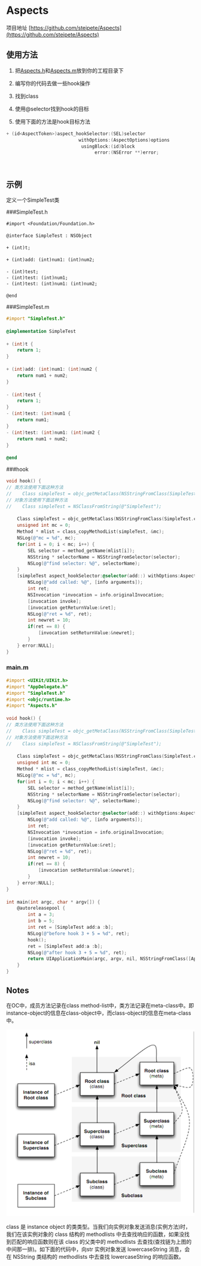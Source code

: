 # Aspects

项目地址 [https://github.com/steipete/Aspects](https://github.com/steipete/Aspects)

## 使用方法

1. 把[Aspects.h](https://github.com/steipete/Aspects/blob/master/Aspects.h)和[Aspects.m](https://github.com/steipete/Aspects/blob/master/Aspects.m)放到你的工程目录下

2. 编写你的代码去做一些hook操作
  1. 找到class
  2. 使用@selector找到hook的目标
  3. 使用下面的方法是hook目标方法

  ```objective-c
  + (id<AspectToken>)aspect_hookSelector:(SEL)selector
                             withOptions:(AspectOptions)options
                              usingBlock:(id)block
                                   error:(NSError **)error;
  ```

  ​


## 示例

定义一个SimpleTest类

###SimpleTest.h

```obj
#import <Foundation/Foundation.h>

@interface SimpleTest : NSObject

+ (int)t;

+ (int)add: (int)num1: (int)num2;

- (int)test;
- (int)test: (int)num1;
- (int)test: (int)num1: (int)num2;

@end

```

###SimpleTest.m

```objective-c
#import "SimpleTest.h"

@implementation SimpleTest

+ (int)t {
    return 1;
}

+ (int)add: (int)num1: (int)num2 {
    return num1 + num2;
}

- (int)test {
    return 1;
}
- (int)test: (int)num1 {
    return num1;
}
- (int)test: (int)num1: (int)num2 {
    return num1 + num2;
}

@end
```

###hook

```objective-c
void hook() {
// 类方法使用下面这种方法
//    Class simpleTest = objc_getMetaClass(NSStringFromClass(SimpleTest.class).UTF8String);
// 对象方法使用下面这种方法
//    Class simpleTest = NSClassFromString(@"SimpleTest");
    
    Class simpleTest = objc_getMetaClass(NSStringFromClass(SimpleTest.class).UTF8String);
    unsigned int mc = 0;
    Method * mlist = class_copyMethodList(simpleTest, &mc);
    NSLog(@"mc = %d", mc);
    for(int i = 0; i < mc; i++) {
        SEL selector = method_getName(mlist[i]);
        NSString * selectorName = NSStringFromSelector(selector);
        NSLog(@"find selector: %@", selectorName);
    }
    [simpleTest aspect_hookSelector:@selector(add::) withOptions:AspectPositionInstead usingBlock:^(id<AspectInfo> info){
        NSLog(@"add called: %@", [info arguments]);
        int ret;
        NSInvocation *invocation = info.originalInvocation;
        [invocation invoke];
        [invocation getReturnValue:&ret];
        NSLog(@"ret = %d", ret);
        int newret = 10;
        if(ret == 8) {
            [invocation setReturnValue:&newret];
        }
    } error:NULL];
}
```

### main.m

```objective-c
#import <UIKit/UIKit.h>
#import "AppDelegate.h"
#import "SimpleTest.h"
#import <objc/runtime.h>
#import "Aspects.h"

void hook() {
// 类方法使用下面这种方法
//    Class simpleTest = objc_getMetaClass(NSStringFromClass(SimpleTest.class).UTF8String);
// 对象方法使用下面这种方法
//    Class simpleTest = NSClassFromString(@"SimpleTest");
    
    Class simpleTest = objc_getMetaClass(NSStringFromClass(SimpleTest.class).UTF8String);
    unsigned int mc = 0;
    Method * mlist = class_copyMethodList(simpleTest, &mc);
    NSLog(@"mc = %d", mc);
    for(int i = 0; i < mc; i++) {
        SEL selector = method_getName(mlist[i]);
        NSString * selectorName = NSStringFromSelector(selector);
        NSLog(@"find selector: %@", selectorName);
    }
    [simpleTest aspect_hookSelector:@selector(add::) withOptions:AspectPositionInstead usingBlock:^(id<AspectInfo> info){
        NSLog(@"add called: %@", [info arguments]);
        int ret;
        NSInvocation *invocation = info.originalInvocation;
        [invocation invoke];
        [invocation getReturnValue:&ret];
        NSLog(@"ret = %d", ret);
        int newret = 10;
        if(ret == 8) {
            [invocation setReturnValue:&newret];
        }
    } error:NULL];
}

int main(int argc, char * argv[]) {
    @autoreleasepool {
        int a = 3;
        int b = 5;
        int ret = [SimpleTest add:a :b];
        NSLog(@"before hook 3 + 5 = %d", ret);
        hook();
        ret = [SimpleTest add:a :b];
        NSLog(@"after hook 3 + 5 = %d", ret);
        return UIApplicationMain(argc, argv, nil, NSStringFromClass([AppDelegate class]));
    }
}
```

## Notes

在OC中，成员方法记录在class method-list中，类方法记录在meta-class中。即instance-object的信息在class-object中，而class-object的信息在meta-class中。

![](./class.png)

class 是 instance object 的类类型。当我们向实例对象发送消息(实例方法)时，我们在该实例对象的 class 结构的 methodlists 中去查找响应的函数，如果没找到匹配的响应函数则在该 class 的父类中的 methodlists 去查找(查找链为上图的中间那一排)。如下面的代码中，向str 实例对象发送 lowercaseString 消息，会在 NSString 类结构的 methodlists 中去查找 lowercaseString 的响应函数。